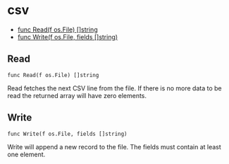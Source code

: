 # csv

- [func Read(f os.File) []string](#Read)
- [func Write(f os.File, fields []string)](#Write)

## Read

```
func Read(f os.File) []string
```

Read fetches the next CSV line from the file. If there is no more data to be
read the returned array will have zero elements.

## Write

```
func Write(f os.File, fields []string)
```

Write will append a new record to the file. The fields must contain at least
one element.

